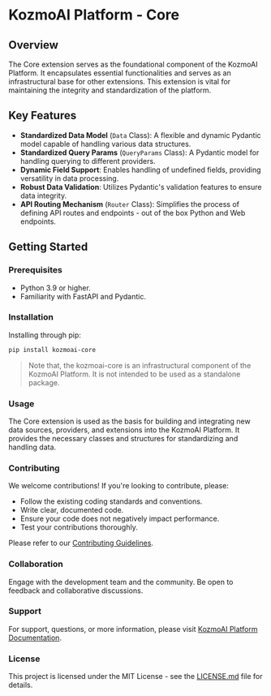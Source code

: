 # KozmoAI Platform - Core

## Overview

The Core extension serves as the foundational component of the KozmoAI Platform. It encapsulates essential functionalities and serves as an infrastructural base for other extensions. This extension is vital for maintaining the integrity and standardization of the platform.

## Key Features

- **Standardized Data Model** (`Data` Class): A flexible and dynamic Pydantic model capable of handling various data structures.
- **Standardized Query Params** (`QueryParams` Class): A Pydantic model for handling querying to different providers.
- **Dynamic Field Support**: Enables handling of undefined fields, providing versatility in data processing.
- **Robust Data Validation**: Utilizes Pydantic's validation features to ensure data integrity.
- **API Routing Mechanism** (`Router` Class): Simplifies the process of defining API routes and endpoints - out of the box Python and Web endpoints.

## Getting Started

### Prerequisites

- Python 3.9 or higher.
- Familiarity with FastAPI and Pydantic.

### Installation

Installing through pip:

```bash
pip install kozmoai-core
```

> Note that, the kozmoai-core is an infrastructural component of the KozmoAI Platform. It is not intended to be used as a standalone package.

### Usage

The Core extension is used as the basis for building and integrating new data sources, providers, and extensions into the KozmoAI Platform. It provides the necessary classes and structures for standardizing and handling data.

### Contributing

We welcome contributions! If you're looking to contribute, please:

- Follow the existing coding standards and conventions.
- Write clear, documented code.
- Ensure your code does not negatively impact performance.
- Test your contributions thoroughly.

Please refer to our [Contributing Guidelines](https://docs.kozmoai.co/platform/developer_guide/contributing).

### Collaboration

Engage with the development team and the community. Be open to feedback and collaborative discussions.

### Support

For support, questions, or more information, please visit [KozmoAI Platform Documentation](https://docs.kozmoai.co/platform).

### License

This project is licensed under the MIT License - see the [LICENSE.md](https://github.com/digitranslab/digitranslab/blob/main/LICENSE) file for details.
